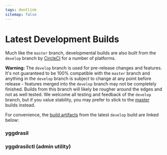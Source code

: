 ```yaml
---
tags: dontlink
sitemap: false
---
```


# Latest Development Builds

Much like the `master` branch, developmental builds are also built from the `develop` branch by [CircleCI](https://circleci.com/gh/yggdrasil-network/yggdrasil-go) for a number of platforms.

**Warning:** The `develop` branch is used for pre-release changes and features. It's not guaranteed to be 100% compatible with the `master` branch and anything in the `develop` branch is subject to change at any point before release - features merged into the `develop` branch may not be completely finished. Builds from this branch will likely be rougher around the edges and not as well tested. We welcome all testing and feedback of the `develop` branch, but if you value stability, you may prefer to stick to the [master](builds.md) builds instead.

For convenience, the [build artifacts](https://circleci.com/api/v1.1/project/github/yggdrasil-network/yggdrasil-go/latest/artifacts?branch=develop&filter=successful) from the latest `develop` build are linked below:

<h3>yggdrasil</h3>
<p id="buildArtifactLinks"></p>

<h3>yggdrasilctl (admin utility)</h3>
<p id="buildArtifactLinksCtl"></p>

<!-- TODO sort these to a useful order of some kind -->
<script type="text/javascript">
let url = 'https://circleci.com/api/v1.1/project/github/yggdrasil-network/yggdrasil-go/latest/artifacts?branch=develop&filter=successful';

fetch(url).then(function(res) {
  return res.json();
}).then(function (bins) {
  var links = document.createElement('p')
  var ctllinks = document.createElement('p')
  for (var idx in bins) {
    var bin = bins[idx]
    var link = document.createElement('a');
    link.appendChild(document.createTextNode(bin.path));
    link.title = bin.path;
    link.href = bin.url;
    if (bin.path.includes("yggdrasilctl")) {
      ctllinks.appendChild(link);
      ctllinks.appendChild(document.createElement('br'));
    } else {
      links.appendChild(link);
      links.appendChild(document.createElement('br'));
    }
  }
  document.getElementById("buildArtifactLinks").appendChild(links);
  document.getElementById("buildArtifactLinksCtl").appendChild(ctllinks);
})
.catch(err => { throw err });
</script>
